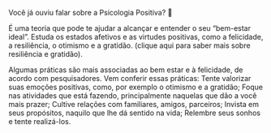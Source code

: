 Você já ouviu falar sobre a Psicologia Positiva? 🤔

É uma teoria que pode te ajudar a alcançar e entender o seu “bem-estar ideal”. Estuda os estados afetivos e as virtudes positivas, como a felicidade, a resiliência, o otimismo e a gratidão. (clique aqui para saber mais sobre resiliência e gratidão).

Algumas práticas são mais associadas ao bem estar e à felicidade, de acordo com pesquisadores. Vem conferir essas práticas:
Tente valorizar suas emoções positivas, como, por exemplo o otimismo e a gratidão;
Foque nas atividades que está fazendo, principalmente naquelas que dão a você mais prazer;
Cultive relações com familiares, amigos, parceiros;
Invista em seus propósitos, naquilo que lhe dá sentido na vida;
Relembre seus sonhos e tente realizá-los.

